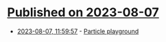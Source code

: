 # [Published on 2023-08-07](index.md)

* [2023-08-07, 11:59:57](https://lobste.rs/s/33iun9/particle_playground) - [Particle playground](https://austinhenley.com/blog/particle.html)
